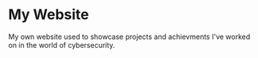 # My Website
My own website used to showcase projects and achievments I've worked on in the world of cybersecurity.
